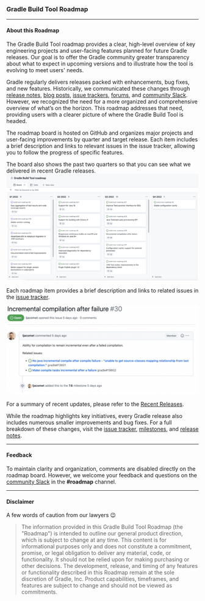 ### Gradle Build Tool Roadmap
---
#### About this Roadmap
The Gradle Build Tool roadmap provides a clear, high-level overview of key engineering projects and user-facing features planned for future Gradle releases. Our goal is to offer the Gradle community greater transparency about what to expect in upcoming versions and to illustrate how the tool is evolving to meet users' needs.

Gradle regularly delivers releases packed with enhancements, bug fixes, and new features. Historically, we communicated these changes through [release notes](https://gradle.org/releases/), [blog posts](https://blog.gradle.org/), [issue trackers](https://github.com/gradle/gradle/issues), [forums](https://discuss.gradle.org/), and [community Slack](https://gradle-community.slack.com/). However, we recognized the need for a more organized and comprehensive overview of what’s on the horizon. This roadmap addresses that need, providing users with a clearer picture of where the Gradle Build Tool is headed.

The roadmap board is hosted on GitHub and organizes major projects and user-facing improvements by quarter and target release. Each item includes a brief description and links to relevant issues in the issue tracker, allowing you to follow the progress of specific features.

The board also shows the past two quarters so that you can see what we delivered in recent Gradle releases.
![Board image](image.png)

Each roadmap item provides a brief description and links to related issues in the [issue tracker](https://github.com/gradle/gradle/issues).

![alt text](issue-image.png)

For a summary of recent updates, please refer to the [Recent Releases](https://github.com/orgs/gradle/projects/31/views/8).

While the roadmap highlights key initiatives, every Gradle release also includes numerous smaller improvements and bug fixes. For a full breakdown of these changes, visit the [issue tracker](https://github.com/gradle/gradle/issues), [milestones](https://github.com/gradle/gradle/milestones), and [release notes](https://gradle.org/releases/).

---

#### Feedback
To maintain clarity and organization, comments are disabled directly on the roadmap board. However, we welcome your feedback and questions on the [community Slack](https://gradle-community.slack.com) in the **#roadmap** channel.

---
#### Disclaimer

A few words of caution from our lawyers :wink:

> The information provided in this Gradle Build Tool Roadmap (the "Roadmap") is intended to outline our general product direction, which is subject to change at any time. This content is for informational purposes only and does not constitute a commitment, promise, or legal obligation to deliver any material, code, or functionality. It should not be relied upon for making purchasing or other decisions. The development, release, and timing of any features or functionality described in this Roadmap remain at the sole discretion of Gradle, Inc. Product capabilities, timeframes, and features are subject to change and should not be viewed as commitments.

